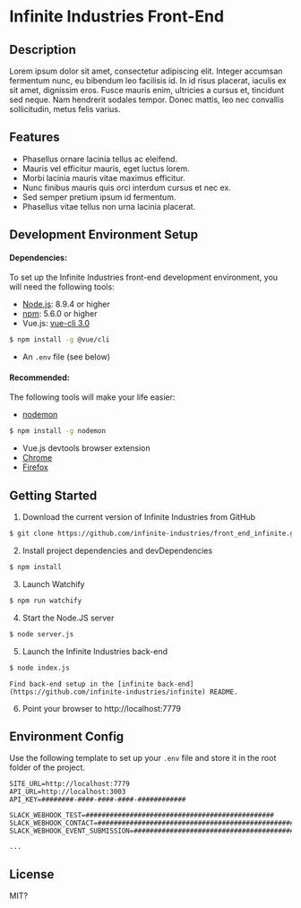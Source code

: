 # Infinite Industries Front-End

## Description

Lorem ipsum dolor sit amet, consectetur adipiscing elit. Integer accumsan fermentum nunc, eu bibendum leo facilisis id. In id risus placerat, iaculis ex sit amet, dignissim eros. Fusce mauris enim, ultricies a cursus et, tincidunt sed neque. Nam hendrerit sodales tempor. Donec mattis, leo nec convallis sollicitudin, metus felis varius.

## Features

- Phasellus ornare lacinia tellus ac eleifend.
- Mauris vel efficitur mauris, eget luctus lorem.
- Morbi lacinia mauris vitae maximus efficitur.
- Nunc finibus mauris quis orci interdum cursus et nec ex.
- Sed semper pretium ipsum id fermentum.
- Phasellus vitae tellus non urna lacinia placerat.

## Development Environment Setup

#### Dependencies:
To set up the Infinite Industries front-end development environment, you will need the following tools:

- [Node.js](https://nodejs.org/en/): 8.9.4 or higher
- [npm](https://www.npmjs.com/get-npm): 5.6.0 or higher
- Vue.js: [vue-cli 3.0](https://github.com/vuejs/vue-cli)
```bash
$ npm install -g @vue/cli
```
- An `.env` file (see below)

#### Recommended:
The following tools will make your life easier:
- [nodemon](https://nodemon.io/)
```bash
$ npm install -g nodemon
```
- Vue.js devtools browser extension
 - [Chrome](https://chrome.google.com/webstore/detail/vuejs-devtools/nhdogjmejiglipccpnnnanhbledajbpd)
 - [Firefox](https://addons.mozilla.org/en-US/firefox/addon/vue-js-devtools/)

## Getting Started

1. Download the current version of Infinite Industries from GitHub
```bash
$ git clone https://github.com/infinite-industries/front_end_infinite.git
```
2. Install project dependencies and devDependencies
```bash
$ npm install
```
3. Launch Watchify
```bash
$ npm run watchify
```
4. Start the Node.JS server
```bash
$ node server.js
```
5. Launch the Infinite Industries back-end
```bash
$ node index.js
```
    Find back-end setup in the [infinite back-end](https://github.com/infinite-industries/infinite) README.

6. Point your browser to http://localhost:7779

## Environment Config

Use the following template to set up your `.env` file and store it in the root folder of the project.
```
SITE_URL=http://localhost:7779
API_URL=http://localhost:3003
API_KEY=########-####-####-####-############

SLACK_WEBHOOK_TEST=###############################################
SLACK_WEBHOOK_CONTACT=##################################################
SLACK_WEBHOOK_EVENT_SUBMISSION=################################################

...
```

## License

MIT?
